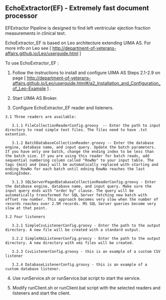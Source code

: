 ## EchoExtractor(EF) - Extremely fast document processor


EFExtractor Pipeline is designed to find left ventricular ejection fraction measurements in clinical text.

EchoExtractor_EF is based on Leo architecture extending UIMA AS.  For more info on Leo see [ http://department-of-veterans-affairs.github.io/Leo/userguide.html ]

To use EchoExtractor_EF :

  1.  Follow the instructions to install and configure UIMA AS Steps 2.1-2.9 on page [ http://department-of-veterans-affairs.github.io/Leo/userguide.html#/a2_Installation_and_Configuration_of_Leo-Example ] .  
  
  2. Start UIMA AS Broker.
     
  3. Configure EchoExtractor_EF reader and listeners.
    
    3.1 Three readers are available:
     
       3.1.1 FileCollectionReaderConfig.groovy  -- Enter the path to input directory to read simple text files. The files need to have .txt extention. 
      
       3.1.2 BatchDatabaseCollectionReader.groovy -- Enter the database engine, database name, and input query. Update the batch parameters. If you have only one batch, change the ending index to be less than the batch size. If you are using this reader for batch reads, add sequential numbering column called "RowNo" to your input table. The tags {min} and {max} will be automatically replaced with starting and ending RowNo for each batch until edning RowNo reaches the last endingIndex.
       
       3.1.3 SQLServerPagedDatabaseCollectionReaderConfig.groovy - Enter the database engine, database name, and input query. Make sure the input query ends with "order by" clause. The query will be automatically transformed for SQL Server fetching new batch with offset row number. This approach becomes very slow when the number of records reaches over 2.5M records. MS SQL Server queries become very slow at that point.
      
    3.2 Four listeners
    
       3.2.1 SimpleCsvListenerConfig.groovy - Enter the path to the output directory. A new file will be created with a standard output.
      
       3.2.2 SimpleXmiListenerConfig.groocy - Enter the path to the output directory. A new directory with xmi files will be created.
      
       3.2.3 CsvListenerConfig.groovy - this is an example of a custom CSV listener
      
       3.2.4 DatabaseListenerConfig.groovy - this is an example of a custom database listener.
      
      
  4. Use runService.sh or runService.bat script to start the service.
  
  5. Modify runClient.sh or runClient.bat script with  the selected readers and listeners and start the client.
  
  
      
  
